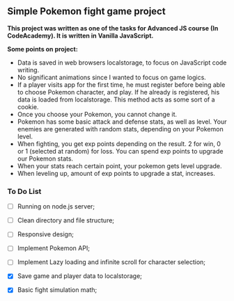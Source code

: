 ## Simple Pokemon fight game project
**This project was written as one of the tasks for Advanced JS course (In CodeAcademy). It is written in Vanilla JavaScript.**

**Some points on project:**
- Data is saved in web browsers localstorage, to focus on JavaScript code writing.
- No significant animations since I wanted to focus on game logics.
- If a player visits app for the first time, he must register before being able to choose Pokemon character, and play. If he already is registered, his data is loaded from localstorage. This method acts as some sort of a cookie.
- Once you choose your Pokemon, you cannot change it.
- Pokemon has some basic attack and defense stats, as well as level. Your enemies are generated with random stats, depending on your Pokemon level.
- When fighting, you get exp points depending on the result. 2 for win, 0 or 1 (selected at random) for loss. You can spend exp points to upgrade our Pokemon stats.
- When your stats reach certain point, your pokemon gets level upgrade.
- When leveling up, amount of exp points to upgrade a stat, increases.

### To Do List
- [ ] Running on node.js server;
- [ ] Clean directory and file structure;
- [ ] Responsive design;
- [ ] Implement Pokemon API;
- [ ] Implement Lazy loading and infinite scroll for character selection;
- [x] Save game and player data to localstorage;
- [x] Basic fight simulation math;

